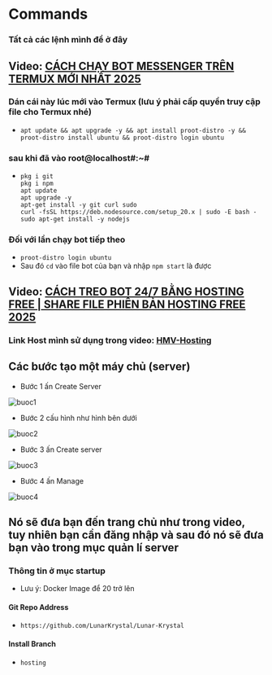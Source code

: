 # Commands
### Tất cả các lệnh mình để ở đây
## Video: [CÁCH CHẠY BOT MESSENGER TRÊN TERMUX MỚI NHẤT 2025](https://www.youtube.com/watch?v=v5hi6KSfqn0)
### Dán cái này lúc mới vào Termux (lưu ý phải cấp quyền truy cập file cho Termux nhé)
- ```
  apt update && apt upgrade -y && apt install proot-distro -y && proot-distro install ubuntu && proot-distro login ubuntu
  ```
### sau khi đã vào root@localhost#:~# 
- ```
  pkg i git
  pkg i npm
  apt update
  apt upgrade -y
  apt-get install -y git curl sudo
  curl -fsSL https://deb.nodesource.com/setup_20.x | sudo -E bash -
  sudo apt-get install -y nodejs
  ```
### Đối với lần chạy bot tiếp theo
- ```proot-distro login ubuntu```
- Sau đó ```cd``` vào file bot của bạn và nhập ```npm start``` là được

## Video: [CÁCH TREO BOT 24/7 BẰNG HOSTING FREE | SHARE FILE PHIÊN BẢN HOSTING FREE 2025](https://www.youtube.com/watch?v=QfHTNhqFEmM)
### Link Host mình sử dụng trong video: [HMV-Hosting](https://dash.hmvhostings.com/servers)
## Các bước tạo một máy chủ (server)
- Bước 1 ấn Create Server

![buoc1](img/b1.jpg)

- Bước 2 cấu hình như hình bên dưới

![buoc2](img/b2.jpg)

- Bước 3 ấn Create server

![buoc3](img/b3.jpg)

- Bước 4 ấn Manage

![buoc4](img/b4.jpg)


## Nó sẽ đưa bạn đến trang chủ như trong video, tuy nhiên bạn cần đăng nhập và sau đó nó sẽ đưa bạn vào trong mục quản lí server
### Thông tin ở mục startup
- Lưu ý: Docker Image để 20 trở lên
#### Git Repo Address
- ```https://github.com/LunarKrystal/Lunar-Krystal```
#### Install Branch
- ```hosting```
